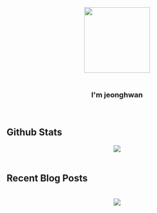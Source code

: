 <div align="center">
<img src="https://rishavanand.github.io/static/images/greetings.gif" align="center" style="width: 150px"/>
</div>

<br/>

### <div align="center">I'm jeonghwan

<br/>  

## Github Stats  
<div align="center"><img src="https://github-readme-stats.vercel.app/api?username=likeJH&show_icons=true&count_private=true&hide_border=true" align="center" /></div>  

<br/>  


## Recent Blog Posts  

<br/>  

<div align="center">
<img src="https://komarev.com/ghpvc/?username=likeJH&&style=flat-square" align="center" />
</div>  
  
